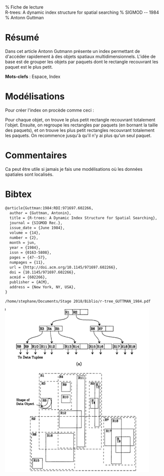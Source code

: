 % Fiche de lecture  
R-trees: A dynamic index structure for spatial searching
% SIGMOD -- 1984
% Antonn Guttman

# Résumé

Dans cet article Antonn Gutmann présente un index permettant de d'accéder
rapidement à des objets spatiaux multidimensionnels. L'idée de base est de
grouper les objets par paquets dont le rectangle recouvrant les paquet est le
plus petit.

**Mots-clefs** : Espace, Index

# Modélisations

Pour créer l'index on procède comme ceci :

Pour chaque objet, on trouve le plus petit rectangle recouvrant totalement
l'objet.  Ensuite, on regroupe les rectangles par paquets (en bornant la taille
des paquets), et on trouve les plus petit rectangles recouvrant totalement les
paquets. On recommence jusqu'à qu'il n'y ai plus qu'un seul paquet.

# Commentaires

Ca peut être utile si jamais je fais une modélisations où les données spatiales
sont localisés.

# Bibtex

```
@article{Guttman:1984:RDI:971697.602266,
  author = {Guttman, Antonin},
  title = {R-trees: A Dynamic Index Structure for Spatial Searching},
  journal = {SIGMOD Rec.},
  issue_date = {June 1984},
  volume = {14},
  number = {2},
  month = jun,
  year = {1984},
  issn = {0163-5808},
  pages = {47--57},
  numpages = {11},
  url = {http://doi.acm.org/10.1145/971697.602266},
  doi = {10.1145/971697.602266},
  acmid = {602266},
  publisher = {ACM},
  address = {New York, NY, USA},
}
```

```
/home/stephane/Documents/Stage 2018/Biblio/r-tree_GUTTMAN_1984.pdf
```

![En haut : l'index , en bas : la représentation dans l'espace](guttman1984.png)
